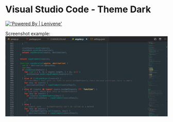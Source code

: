 # Visual Studio Code - Theme Dark

[!['Powered By | Lenivene'](https://i.imgur.com/WYvY7OH.png)](https://twitter.com/Enevinel)

Screenshot example:
![Example](https://github.com/lenivene/vs-code-my-theme/raw/master/images/example.jpg)
